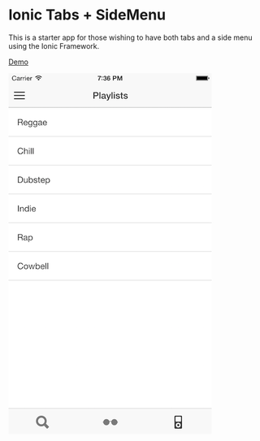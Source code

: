 Ionic Tabs + SideMenu
===================

This is a starter app for those wishing to have both tabs and a side menu using the Ionic Framework.

[Demo](http://codepen.io/loringdodge/pen/vOrRpV)

![Screenshot](screenshots/iphone.png)







